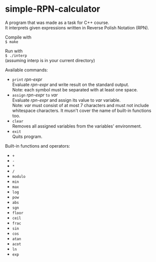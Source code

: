 # simple-RPN-calculator
A program that was made as a task for C++ course.\
It interprets given expressions written in Reverse Polish Notation (RPN).

Compile with\
`$ make`

Run with\
`$ ./interp`\
(assuming interp is in your current directory)

Available commands:
- `print` *rpn-expr*\
Evaluate *rpn-expr* and write result on the standard output.\
Note: each symbol must be separated with at least one space.
- `assign` *rpn-expr* `to` *var*\
Evaluate *rpn-expr* and assign its value to *var* variable.\
Note: *var* must consist of at most 7 characters and must not include whitespace characters. It musn't cover the name of built-in functions too.
- `clear`\
Removes all assigned variables from the variables' environment.
- `exit`\
Quits program.

Built-in functions and operators:
- `+`
- `-`
- `*`
- `/`
- `modulo`
- `min`
- `max`
- `log`
- `pow`
- `abs`
- `sgn`
- `floor`
- `ceil`
- `frac`
- `sin`
- `cos`
- `atan`
- `acot`
- `ln`
- `exp`
